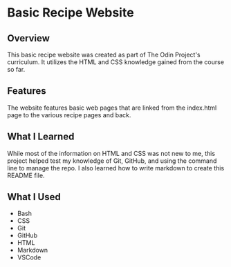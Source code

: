 # Basic Recipe Website

## Overview
This basic recipe website was created as part of The Odin Project's curriculum. It utilizes the HTML and CSS knowledge gained from the course so far.

## Features
The website features basic web pages that are linked from the index.html page to the various recipe pages and back.

## What I Learned
While most of the information on HTML and CSS was not new to me, this project helped test my knowledge of Git, GitHub, and using the command line to manage the repo. I also learned how to write markdown to create this README file.

## What I Used
* Bash
* CSS
* Git
* GitHub
* HTML
* Markdown
* VSCode